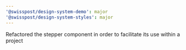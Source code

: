 ```yaml
---
'@swisspost/design-system-demo': major
'@swisspost/design-system-styles': major
---
```


Refactored the stepper component in order to facilitate its use within a project
